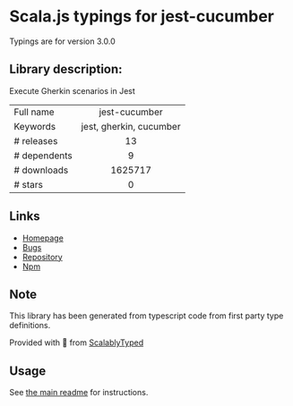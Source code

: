 
# Scala.js typings for jest-cucumber

Typings are for version 3.0.0

## Library description:
Execute Gherkin scenarios in Jest

|                    |                 |
| ------------------ | :-------------: |
| Full name          | jest-cucumber |
| Keywords           | jest, gherkin, cucumber |
| # releases         | 13 |
| # dependents       | 9 |
| # downloads        | 1625717 |
| # stars            | 0 |

## Links
- [Homepage](https://github.com/bencompton/jest-cucumber#readme)
- [Bugs](https://github.com/bencompton/jest-cucumber/issues)
- [Repository](https://github.com/bencompton/jest-cucumber)
- [Npm](https://www.npmjs.com/package/jest-cucumber)
    


## Note
This library has been generated from typescript code from first party type definitions.

Provided with :purple_heart: from [ScalablyTyped](https://github.com/oyvindberg/ScalablyTyped)

## Usage
See [the main readme](../../readme.md) for instructions.



